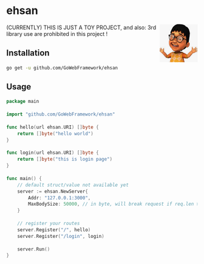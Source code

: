 # ehsan

<img align="right" width="100" height="100" src="https://raw.githubusercontent.com/GoWebFramework/ehsan/master/ehsan.png">

(CURRENTLY) THIS IS JUST A TOY PROJECT, and also: 3rd library use are prohibited in this project !

## Installation

```bash
go get -u github.com/GoWebFramework/ehsan
```

## Usage

```go
package main

import "github.com/GoWebFramework/ehsan"

func hello(url ehsan.URI) []byte {
	return []byte("hello world")
}

func login(url ehsan.URI) []byte {
	return []byte("this is login page")
}

func main() {
	// default struct/value not available yet
	server := ehsan.NewServer{
		Addr: "127.0.0.1:3000",
		MaxBodySize: 50000, // in byte, will break request if req.len > MaxBodySize
	}

	// register your routes
	server.Register("/", hello)
	server.Register("/login", login)

	server.Run()
}
```